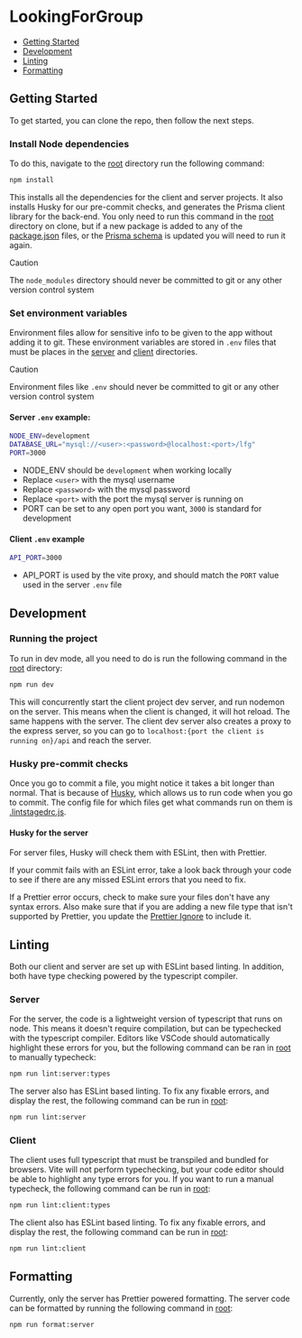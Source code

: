 # LookingForGroup

- [Getting Started](#getting-started)
- [Development](#Development)
- [Linting](#linting)
- [Formatting](#formatting)

## Getting Started

To get started, you can clone the repo, then follow the next steps.

### Install Node dependencies

To do this, navigate to the [root](.) directory run the following command:

```bash
npm install
```

This installs all the dependencies for the client and server projects. It also installs Husky for our pre-commit checks, and generates the Prisma client library for the back-end. You only need to run this command in the [root](.) directory on clone, but if a new package is added to any of the [package.json](package.json) files, or the [Prisma schema](./server/prisma/schema.prisma) is updated you will need to run it again.

> [!CAUTION]
> The `node_modules` directory should never be committed to git or any other version control system

### Set environment variables

Environment files allow for sensitive info to be given to the app without adding it to git. These environment variables are stored in `.env` files that must be places in the [server](./server/) and [client](./client/) directories.

> [!CAUTION]
> Environment files like `.env` should never be committed to git or any other version control system

#### Server `.env` example:

```sh
NODE_ENV=development
DATABASE_URL="mysql://<user>:<password>@localhost:<port>/lfg"
PORT=3000
```

- NODE_ENV should be `development` when working locally
- Replace `<user>` with the mysql username
- Replace `<password>` with the mysql password
- Replace `<port>` with the port the mysql server is running on
- PORT can be set to any open port you want, `3000` is standard for development

#### Client `.env` example

```sh
API_PORT=3000
```

- API_PORT is used by the vite proxy, and should match the `PORT` value used in the server `.env` file

## Development

### Running the project

To run in dev mode, all you need to do is run the following command in the [root](.) directory:

```bash
npm run dev
```

This will concurrently start the client project dev server, and run nodemon on the server. This means when the client is changed, it will hot reload. The same happens with the server. The client dev server also creates a proxy to the express server, so you can go to `localhost:{port the client is running on}/api` and reach the server.

### Husky pre-commit checks

Once you go to commit a file, you might notice it takes a bit longer than normal. That is because of [Husky](https://typicode.github.io/husky/), which allows us to run code when you go to commit. The config file for which files get what commands run on them is [.lintstagedrc.js](./.lintstagedrc.js).

#### Husky for the server

For server files, Husky will check them with ESLint, then with Prettier.

If your commit fails with an ESLint error, take a look back through your code to see if there are any missed ESLint errors that you need to fix.

If a Prettier error occurs, check to make sure your files don't have any syntax errors. Also make sure that if you are adding a new file type that isn't supported by Prettier, you update the [Prettier Ignore](./server/.prettierignore) to include it.

## Linting

Both our client and server are set up with ESLint based linting. In addition, both have type checking powered by the typescript compiler.

### Server

For the server, the code is a lightweight version of typescript that runs on node. This means it doesn't require compilation, but can be typechecked with the typescript compiler. Editors like VSCode should automatically highlight these errors for you, but the following command can be ran in [root](.) to manually typecheck:

```bash
npm run lint:server:types
```

The server also has ESLint based linting. To fix any fixable errors, and display the rest, the following command can be run in [root](.):

```bash
npm run lint:server
```

### Client

The client uses full typescript that must be transpiled and bundled for browsers. Vite will not perform typechecking, but your code editor should be able to highlight any type errors for you. If you want to run a manual typecheck, the following command can be run in [root](.):

```bash
npm run lint:client:types
```

The client also has ESLint based linting. To fix any fixable errors, and display the rest, the following command can be run in [root](.):

```bash
npm run lint:client
```

## Formatting

Currently, only the server has Prettier powered formatting. The server code can be formatted by running the following command in [root](.):

```bash
npm run format:server
```
